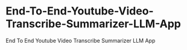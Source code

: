 # End-To-End-Youtube-Video-Transcribe-Summarizer-LLM-App
End To End Youtube Video Transcribe Summarizer LLM App
